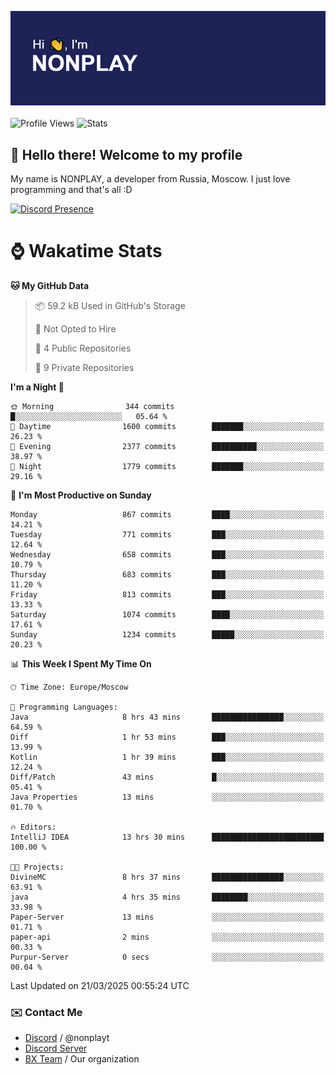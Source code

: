 ![Discord Presence](./header.png)
<br></br>
![Profile Views](https://komarev.com/ghpvc/?username=NONPLAYT&color=blue&style=for-the-badge)
![Stats](https://img.shields.io/badge/0%25-OPTIMIZED-orange?style=for-the-badge)


## :wave: Hello there! Welcome to my profile

My name is NONPLAY, a developer from Russia, Moscow. I just love programming and that's all :D

[![Discord Presence](https://lanyard.cnrad.dev/api/597087584090587177?showDisplayName=true)](https://discord.com/users/597087584090587177) 

# ⌚ Wakatime Stats

<!--START_SECTION:waka-->
**🐱 My GitHub Data** 

> 📦 59.2 kB Used in GitHub's Storage 
 > 
> 🚫 Not Opted to Hire
 > 
> 📜 4 Public Repositories 
 > 
> 🔑 9 Private Repositories 
 > 
**I'm a Night 🦉** 

```text
🌞 Morning                344 commits         █░░░░░░░░░░░░░░░░░░░░░░░░   05.64 % 
🌆 Daytime                1600 commits        ███████░░░░░░░░░░░░░░░░░░   26.23 % 
🌃 Evening                2377 commits        ██████████░░░░░░░░░░░░░░░   38.97 % 
🌙 Night                  1779 commits        ███████░░░░░░░░░░░░░░░░░░   29.16 % 
```
📅 **I'm Most Productive on Sunday** 

```text
Monday                   867 commits         ████░░░░░░░░░░░░░░░░░░░░░   14.21 % 
Tuesday                  771 commits         ███░░░░░░░░░░░░░░░░░░░░░░   12.64 % 
Wednesday                658 commits         ███░░░░░░░░░░░░░░░░░░░░░░   10.79 % 
Thursday                 683 commits         ███░░░░░░░░░░░░░░░░░░░░░░   11.20 % 
Friday                   813 commits         ███░░░░░░░░░░░░░░░░░░░░░░   13.33 % 
Saturday                 1074 commits        ████░░░░░░░░░░░░░░░░░░░░░   17.61 % 
Sunday                   1234 commits        █████░░░░░░░░░░░░░░░░░░░░   20.23 % 
```


📊 **This Week I Spent My Time On** 

```text
🕑︎ Time Zone: Europe/Moscow

💬 Programming Languages: 
Java                     8 hrs 43 mins       ████████████████░░░░░░░░░   64.59 % 
Diff                     1 hr 53 mins        ███░░░░░░░░░░░░░░░░░░░░░░   13.99 % 
Kotlin                   1 hr 39 mins        ███░░░░░░░░░░░░░░░░░░░░░░   12.24 % 
Diff/Patch               43 mins             █░░░░░░░░░░░░░░░░░░░░░░░░   05.41 % 
Java Properties          13 mins             ░░░░░░░░░░░░░░░░░░░░░░░░░   01.70 % 

🔥 Editors: 
IntelliJ IDEA            13 hrs 30 mins      █████████████████████████   100.00 % 

🐱‍💻 Projects: 
DivineMC                 8 hrs 37 mins       ████████████████░░░░░░░░░   63.91 % 
java                     4 hrs 35 mins       ████████░░░░░░░░░░░░░░░░░   33.98 % 
Paper-Server             13 mins             ░░░░░░░░░░░░░░░░░░░░░░░░░   01.71 % 
paper-api                2 mins              ░░░░░░░░░░░░░░░░░░░░░░░░░   00.33 % 
Purpur-Server            0 secs              ░░░░░░░░░░░░░░░░░░░░░░░░░   00.04 % 
```


 Last Updated on 21/03/2025 00:55:24 UTC
<!--END_SECTION:waka-->

### ✉️ Contact Me

- [Discord](https://discord.com/users/597087584090587177) / @nonplayt
- [Discord Server](https://discord.gg/p7cxhw7E2M)
- [BX Team](https://github.com/BX-Team) / Our organization
